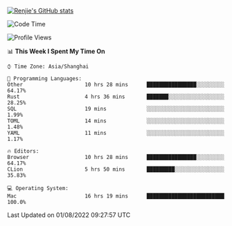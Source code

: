 [![Renjie's GitHub stats](https://github-readme-stats.vercel.app/api?username=liurenjie1024&show_icons=true&theme=chartreuse-dark)](https://github.com/anuraghazra/github-readme-stats)

<!--START_SECTION:waka-->
![Code Time](http://img.shields.io/badge/Code%20Time-95%20hrs%2023%20mins-blue)

![Profile Views](http://img.shields.io/badge/Profile%20Views-20-blue)

📊 **This Week I Spent My Time On** 

```text
⌚︎ Time Zone: Asia/Shanghai

💬 Programming Languages: 
Other                    10 hrs 28 mins      ████████████████░░░░░░░░░   64.17% 
Rust                     4 hrs 36 mins       ███████░░░░░░░░░░░░░░░░░░   28.25% 
SQL                      19 mins             ░░░░░░░░░░░░░░░░░░░░░░░░░   1.99% 
TOML                     14 mins             ░░░░░░░░░░░░░░░░░░░░░░░░░   1.48% 
YAML                     11 mins             ░░░░░░░░░░░░░░░░░░░░░░░░░   1.17%

🔥 Editors: 
Browser                  10 hrs 28 mins      ████████████████░░░░░░░░░   64.17% 
CLion                    5 hrs 50 mins       █████████░░░░░░░░░░░░░░░░   35.83%

💻 Operating System: 
Mac                      16 hrs 19 mins      █████████████████████████   100.0%

```


 Last Updated on 01/08/2022 09:27:57 UTC
<!--END_SECTION:waka-->

